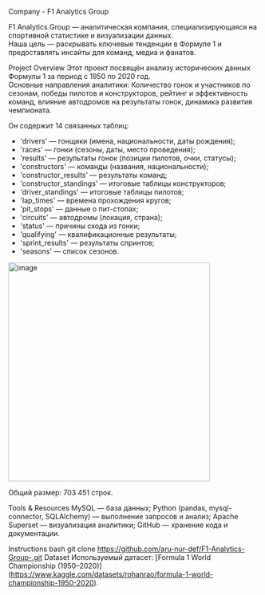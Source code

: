 Company - F1 Analytics Group

F1 Analytics Group — аналитическая компания, специализирующаяся на спортивной статистике и визуализации данных.  
Наша цель — раскрывать ключевые тенденции в Формуле 1 и предоставлять инсайты для команд, медиа и фанатов.

Project Overview
Этот проект посвящён анализу исторических данных Формулы 1 за период с 1950 по 2020 год.  
Основные направления аналитики: Количество гонок и участников по сезонам, победы пилотов и конструкторов, рейтинг и эффективность команд, влияние автодромов на результаты гонок, динамика развития чемпионата.

Он содержит 14 связанных таблиц:
- 'drivers' — гонщики (имена, национальности, даты рождения);
- 'races' — гонки (сезоны, даты, место проведения);
- 'results' — результаты гонок (позиции пилотов, очки, статусы);
- 'constructors' — команды (названия, национальности);
- 'constructor_results' — результаты команд;
- 'constructor_standings' — итоговые таблицы конструкторов;
- 'driver_standings' — итоговые таблицы пилотов;
- 'lap_times' — времена прохождения кругов;
- 'pit_stops' — данные о пит-стопах;
- 'circuits' — автодромы (локация, страна);
- 'status' — причины схода из гонки;
- 'qualifying' — квалификационные результаты;
- 'sprint_results' — результаты спринтов;
- 'seasons' — список сезонов.
<img width="404" height="439" alt="image" src="https://github.com/user-attachments/assets/43049de6-36c4-4d7e-86f3-c903e58d8ef8" />

Общий размер: 703 451 строк.

Tools & Resources
MySQL — база данных;
Python (pandas, mysql-connector, SQLAlchemy) — выполнение запросов и анализ;
Apache Superset — визуализация аналитики;
GitHub — хранение кода и документации.

Instructions
   bash
   git clone https://github.com/aru-nur-def/F1-Analytics-Group-.git
   Dataset
   Используемый датасет: [Formula 1 World Championship (1950–2020)] (https://www.kaggle.com/datasets/rohanrao/formula-1-world-championship-1950-2020).





